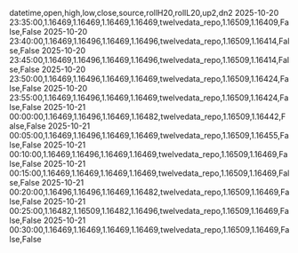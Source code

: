 datetime,open,high,low,close,source,rollH20,rollL20,up2,dn2
2025-10-20 23:35:00,1.16469,1.16469,1.16469,1.16469,twelvedata_repo,1.16509,1.16409,False,False
2025-10-20 23:40:00,1.16469,1.16496,1.16469,1.16496,twelvedata_repo,1.16509,1.16414,False,False
2025-10-20 23:45:00,1.16469,1.16496,1.16469,1.16496,twelvedata_repo,1.16509,1.16414,False,False
2025-10-20 23:50:00,1.16469,1.16496,1.16469,1.16469,twelvedata_repo,1.16509,1.16424,False,False
2025-10-20 23:55:00,1.16469,1.16496,1.16469,1.16469,twelvedata_repo,1.16509,1.16424,False,False
2025-10-21 00:00:00,1.16469,1.16496,1.16469,1.16482,twelvedata_repo,1.16509,1.16442,False,False
2025-10-21 00:05:00,1.16469,1.16496,1.16469,1.16469,twelvedata_repo,1.16509,1.16455,False,False
2025-10-21 00:10:00,1.16469,1.16496,1.16469,1.16469,twelvedata_repo,1.16509,1.16469,False,False
2025-10-21 00:15:00,1.16469,1.16469,1.16469,1.16469,twelvedata_repo,1.16509,1.16469,False,False
2025-10-21 00:20:00,1.16496,1.16496,1.16469,1.16482,twelvedata_repo,1.16509,1.16469,False,False
2025-10-21 00:25:00,1.16482,1.16509,1.16482,1.16496,twelvedata_repo,1.16509,1.16469,False,False
2025-10-21 00:30:00,1.16469,1.16469,1.16469,1.16469,twelvedata_repo,1.16509,1.16469,False,False
